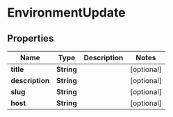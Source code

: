 

# EnvironmentUpdate


## Properties

| Name | Type | Description | Notes |
|------------ | ------------- | ------------- | -------------|
|**title** | **String** |  |  [optional] |
|**description** | **String** |  |  [optional] |
|**slug** | **String** |  |  [optional] |
|**host** | **String** |  |  [optional] |



